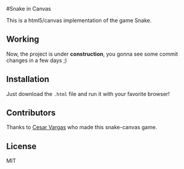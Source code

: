 #Snake in Canvas

This is a html5/canvas implementation of the game Snake.

## Working

Now, the project is under **construction**, you gonna see some commit changes in a few days ;) 

## Installation

Just download the `.html` file and run it with your favorite browser!

## Contributors

Thanks to [Cesar Vargas](https://github.com/cesarvargas00) who made this snake-canvas game.

## License

MIT
